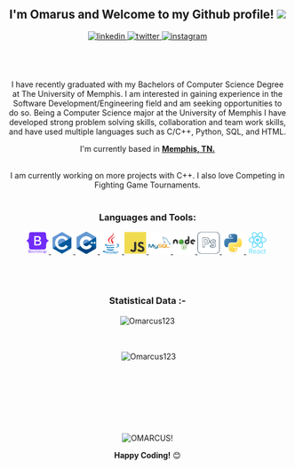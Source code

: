 <div align="center">
<h2> I'm Omarus and Welcome to my Github profile! <img src="https://github.com/abdoachhoubi/abdoachhoubi/blob/main/gifs/Hi.gif" width="30"></h2>
<a href="https://www.linkedin.com/in/omarcus-swims-jr-07b878232/" target="_blank">
<img src=https://img.shields.io/badge/linkedin-%2300acee.svg?color=405DE6&style=for-the-badge&logo=linkedin&logoColor=white alt=linkedin style="margin-bottom: 5px;" />
</a>
<a href="https://x.com/PureFgc" target="_blank">
<img src=https://img.shields.io/badge/twitter-%2300acee.svg?color=1DA1F2&style=for-the-badge&logo=twitter&logoColor=white alt=twitter style="margin-bottom: 5px;" />
</a>
<a href="https://www.instagram.com/ommoneyy/" target="_blank">
<img src=https://img.shields.io/badge/instagram-%ff5851db.svg?color=C13584&style=for-the-badge&logo=instagram&logoColor=white alt=instagram style="margin-bottom: 5px;" />
</a>
<br />
<br />
<a href="https://omarcus123.github.io/about-me-website/" target=" blank" src="About Me Website"> </a>
<br />
<br />

I have recently graduated with my Bachelors of Computer Science Degree at The University of Memphis. I am interested in gaining experience in the Software Development/Engineering field and am seeking opportunities to do so. Being a Computer Science major at the University of Memphis I have developed strong problem solving skills, collaboration and team work skills, and have used multiple languages such as C/C++, Python, SQL, and HTML.
<br />

I'm currently based in **[Memphis, TN.](https://www.google.com/maps/place/Ben+Guerir/@32.2307977,-7.9817398,13z/data=!3m1!4b1!4m5!3m4!1s0xdaf7a781193e37b:0x600a48af566b132a!8m2!3d32.2359364!4d-7.9538378)**

<br />
I am currently working on more projects with C++. I also love Competing in Fighting Game Tournaments.
<br />
<br />

<h3 align="center">Languages and Tools:</h3>
<p align="center"> <a href="https://developer.android.com" target="_blank" rel="noreferrer"> <img
    <img src="https://raw.githubusercontent.com/devicons/devicon/master/icons/bootstrap/bootstrap-plain-wordmark.svg"
      alt="bootstrap" width="40" height="40" /> </a> <a href="https://www.cprogramming.com/" target="_blank"
    rel="noreferrer"> <img src="https://raw.githubusercontent.com/devicons/devicon/master/icons/c/c-original.svg"
      alt="c" width="40" height="40" /> </a> <a href="https://www.w3schools.com/cpp/" target="_blank" rel="noreferrer">
    <img src="https://raw.githubusercontent.com/devicons/devicon/master/icons/cplusplus/cplusplus-original.svg"
      alt="cplusplus" width="40" height="40" /> </a> <a href="https://www.w3schools.com/css/" target="_blank"
    rel="noreferrer">
     </a> <a href="https://www.java.com" target="_blank" rel="noreferrer"> <img
      src="https://raw.githubusercontent.com/devicons/devicon/master/icons/java/java-original.svg" alt="java" width="40"
      height="40" /> </a> <a href="https://developer.mozilla.org/en-US/docs/Web/JavaScript" target="_blank"
    rel="noreferrer"> <img
      src="https://raw.githubusercontent.com/devicons/devicon/master/icons/javascript/javascript-original.svg"
      alt="javascript" width="40" height="40" /> </a> <a href="https://kotlinlang.org" target="_blank" rel="noreferrer">
    <img
      src="https://raw.githubusercontent.com/devicons/devicon/master/icons/mysql/mysql-original-wordmark.svg"
      alt="mysql" width="40" height="40" /> </a> </a> <a href="https://nodejs.org" target="_blank" rel="noreferrer"> <img
      src="https://raw.githubusercontent.com/devicons/devicon/master/icons/nodejs/nodejs-original-wordmark.svg"
      alt="nodejs" width="40" height="40" /> </a> <a href="https://pandas.pydata.org/" target="_blank" rel="noreferrer"><img
      src="https://raw.githubusercontent.com/devicons/devicon/master/icons/photoshop/photoshop-line.svg" alt="photoshop"
      width="40" height="40" /> </a> <a href="https://www.python.org" target="_blank" rel="noreferrer"> <img
      src="https://raw.githubusercontent.com/devicons/devicon/master/icons/python/python-original.svg" alt="python"
      width="40" height="40" /> </a> <a href="https://reactjs.org/" target="_blank" rel="noreferrer"> <img
      src="https://raw.githubusercontent.com/devicons/devicon/master/icons/react/react-original-wordmark.svg"
      alt="react" width="40" height="40" /> </a> <a href="https://sass-lang.com" target="_blank" rel="noreferrer"> </a> </p>
<br />
<br />

<h3>Statistical Data :-</h3>
<p><img align="center"
    src="https://github-readme-stats.vercel.app/api/top-langs?username=Omarcus123&show_icons=true&locale=en&bg_color=0d1117&text_color=ffffff&layout=compact"
    alt="Omarcus123" 
    bg_color=#808080/></p>

<br>

<p>&nbsp;<img align="center" src="https://github-readme-stats.vercel.app/api?username=Omarcus123&show_icons=true&locale=en&bg_color=0d1117&text_color=ffffff&repo=convoychat"
    alt="Omarcus123" /></p>

<br>
<br />
<br />
<br />
<br />
<br />

![OMARCUS!](C:\Users\lbrid\Downloads\65566b74-61e0-4c86-a877-68dd709c644c.jpg)

**Happy Coding!** 😊

</div>

<div align="center">


